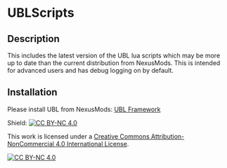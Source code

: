 # UBLScripts

## Description

This includes the latest version of the UBL lua scripts which may be more up to date than the current distribution from NexusMods. This is intended for advanced users and has debug logging on by default.

## Installation

Please install UBL from NexusMods: [UBL Framework](https://www.nexusmods.com/mortalkombat/mods/1138)

Shield: [![CC BY-NC 4.0][cc-by-nc-shield]][cc-by-nc]

This work is licensed under a
[Creative Commons Attribution-NonCommercial 4.0 International License][cc-by-nc].

[![CC BY-NC 4.0][cc-by-nc-image]][cc-by-nc]

[cc-by-nc]: https://creativecommons.org/licenses/by-nc/4.0/
[cc-by-nc-image]: https://licensebuttons.net/l/by-nc/4.0/88x31.png
[cc-by-nc-shield]: https://img.shields.io/badge/License-CC%20BY--NC%204.0-lightgrey.svg